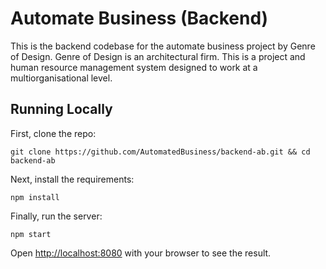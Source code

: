# Automate Business (Backend)

This is the backend codebase for the automate business project by Genre of Design. Genre of Design is an architectural firm. This is a project and human resource management system designed to work at a multiorganisational level.

## Running Locally

First, clone the repo:

```
git clone https://github.com/AutomatedBusiness/backend-ab.git && cd backend-ab
```

Next, install the requirements:
```
npm install
```

Finally, run the server:
```
npm start
```

Open [http://localhost:8080](http://localhost:8080) with your browser to see the result.
